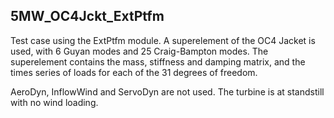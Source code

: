 ## 5MW_OC4Jckt_ExtPtfm

Test case using the ExtPtfm module. A superelement of the OC4 Jacket is used, with 6 Guyan modes and 25 Craig-Bampton modes. The superelement contains the mass, stiffness and damping matrix, and the times series of loads for each of the 31 degrees of freedom.

AeroDyn, InflowWind and ServoDyn are not used. The turbine is at standstill with no wind loading. 
